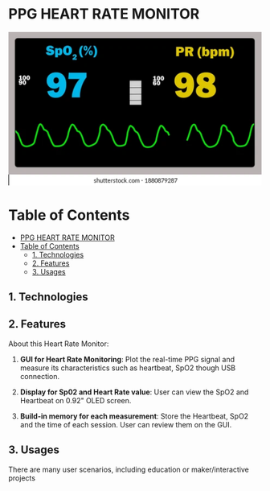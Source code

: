 # PPG HEART RATE MONITOR

 <p align="center">
  <img src="./img/heart_rate_monitor.png" alt="Project Image" width="600" height="auto">
</p>

# Table of Contents
- [PPG HEART RATE MONITOR](#ppg-heart-rate-monitor)
- [Table of Contents](#table-of-contents)
  - [1. Technologies](#1-technologies)
  - [2. Features](#2-features)
  - [3. Usages](#3-usages)

<a id="1-features"></a>

## 1. Technologies

<a id="2-features"></a>

## 2. Features

About this Heart Rate Monitor:

1. **GUI for Heart Rate Monitoring**: Plot the real-time PPG signal and measure its characteristics such as heartbeat, SpO2 though USB connection.

2. **Display for Sp02 and Heart Rate value**: User can view the SpO2 and Heartbeat on 0.92" OLED screen.

3. **Build-in memory for each measurement**: Store the Heartbeat, SpO2 and the time of each session. User can review them on the GUI.

<a id="3-usages"></a>

## 3. Usages

There are many user scenarios, including education or maker/interactive projects